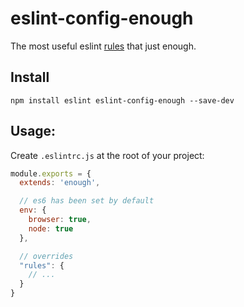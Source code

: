 # eslint-config-enough
The most useful eslint [rules](index.js) that just enough.

## Install

```
npm install eslint eslint-config-enough --save-dev
```

## Usage:
Create `.eslintrc.js` at the root of your project:

```js
module.exports = {
  extends: 'enough',

  // es6 has been set by default
  env: {
    browser: true,
    node: true
  },

  // overrides
  "rules": {
    // ...
  }
}
```
